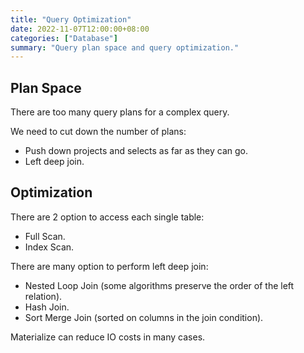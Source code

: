 ```yaml
---
title: "Query Optimization"
date: 2022-11-07T12:00:00+08:00
categories: ["Database"]
summary: "Query plan space and query optimization."
---
```


## Plan Space

There are too many query plans for a complex query.

We need to cut down the number of plans:

* Push down projects and selects as far as they can go.
* Left deep join.

## Optimization

There are 2 option to access each single table:

* Full Scan.
* Index Scan.

There are many option to perform left deep join:

* Nested Loop Join (some algorithms preserve the order of the left relation).
* Hash Join.
* Sort Merge Join (sorted on columns in the join condition).

Materialize can reduce IO costs in many cases.
